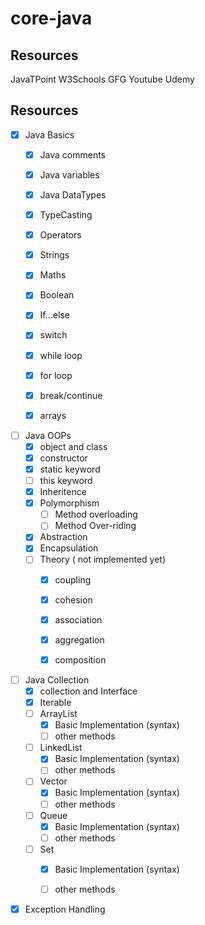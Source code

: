 # core-java

## Resources
JavaTPoint W3Schools GFG Youtube Udemy

## Resources

- [x] Java Basics
  - [x] Java comments 
  - [x] Java variables
  - [x] Java DataTypes
  - [x] TypeCasting 
  - [x] Operators 
  - [x] Strings
  - [x] Maths
  - [x] Boolean
  - [x] If...else
  - [x] switch
  - [x] while loop
  - [x] for loop
  - [x] break/continue
  - [x] arrays


- [ ] Java OOPs
  - [x] object and class
  - [x] constructor
  - [x] static keyword
  - [ ] this keyword
  - [x] Inheritence
  - [x] Polymorphism
    - [ ] Method overloading
    - [ ] Method Over-riding
  - [x] Abstraction
  - [x] Encapsulation
  - [ ] Theory ( not implemented yet)
    - [x] coupling
    - [x] cohesion
    - [x] association
    - [x] aggregation
    - [x] composition


- [ ] Java Collection
  - [x] collection and Interface
  - [x] Iterable
  - [ ] ArrayList
    - [x] Basic Implementation (syntax)
    - [ ] other methods
  - [ ] LinkedList
    - [x] Basic Implementation (syntax)
    - [ ] other methods
  - [ ] Vector
    - [x] Basic Implementation (syntax)
    - [ ] other methods
  - [ ] Queue
    - [x] Basic Implementation (syntax)
    - [ ] other methods
  - [ ] Set
    - [x] Basic Implementation (syntax)
    - [ ] other methods


- [x] Exception Handling
